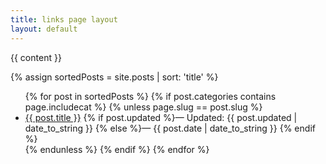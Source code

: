 ```yaml
---
title: links page layout
layout: default
---
```


{{ content }}

{% assign sortedPosts = site.posts | sort: 'title' %}

<ul>
  {% for post in sortedPosts %}
    {% if post.categories contains page.includecat %}
    {% unless page.slug == post.slug %}
  <li><a href="{{ post.url }}">{{ post.title }}</a>
  {% if post.updated %}&mdash; Updated: {{ post.updated | date_to_string }}
  {% else %}&mdash; {{ post.date | date_to_string }}
  {% endif %}
  </li>
    {% endunless %}
    {% endif %}
  {% endfor %}
</ul>
